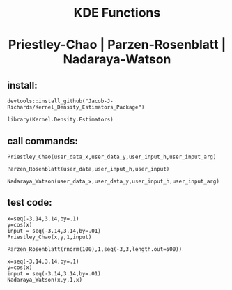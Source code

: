 
<h1 align="center"> KDE Functions </h1>

<h1 align="center"> Priestley-Chao  |  Parzen-Rosenblatt  |  Nadaraya-Watson </h1>

## install:

    devtools::install_github("Jacob-J-Richards/Kernel_Density_Estimators_Package")
    
    library(Kernel.Density.Estimators)

## call commands: 
    Priestley_Chao(user_data_x,user_data_y,user_input_h,user_input_arg)
    
    Parzen_Rosenblatt(user_data,user_input_h,user_input)
    
    Nadaraya_Watson(user_data_x,user_data_y,user_input_h,user_input_arg)
    

## test code:

    x=seq(-3.14,3.14,by=.1)
    y=cos(x)
    input = seq(-3.14,3.14,by=.01)
    Priestley_Chao(x,y,1,input)

    Parzen_Rosenblatt(rnorm(100),1,seq(-3,3,length.out=500)) 

    x=seq(-3.14,3.14,by=.1)
    y=cos(x)
    input = seq(-3.14,3.14,by=.01)
    Nadaraya_Watson(x,y,1,x)
    

